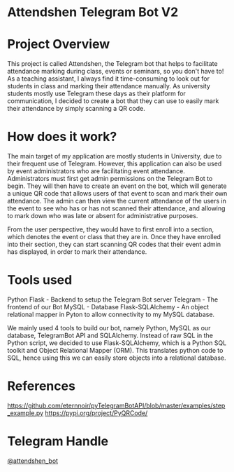 # Attendshen Telegram Bot V2

# Project Overview
This project is called Attendshen, the Telegram bot that helps to facilitate attendance marking during class, events or seminars, so you don't have to! As a teaching assistant, I always find it time-consuming to look out for students in class and marking their attendance manually. As university students mostly use Telegram these days as their platform for communication, I decided to create a bot that they can use to easily mark their attendance by simply scanning a QR code.
# How does it work?
The main target of my application are mostly students in University, due to their frequent use of Telegram. However, this application can also be used by event administrators who are facilitating event attendance. Administrators must first get admin permissions on the Telegram Bot to begin. They will then have to create an event on the bot, which will generate a unique QR code that allows users of that event to scan and mark their own attendance. The admin can then view the current attendance of the users in the event to see who has or has not scanned their attendance, and allowing to mark down who was late or absent for administrative purposes.

From the user perspective, they would have to first enroll into a section, which denotes the event or class that they are in. Once they have enrolled into their section, they can start scanning QR codes that their event admin has displayed, in order to mark their attendance.
# Tools used
Python Flask - Backend to setup the Telegram Bot server
Telegram - The frontend of our Bot
MySQL - Database
Flask-SQLAlchemy - An object relational mapper in Pyton to allow connectivity to my MySQL database.

We mainly used 4 tools to build our bot, namely Python, MySQL as our database, TelegramBot API and SQLAlchemy. Instead of raw SQL in the Python script, we decided to use Flask-SQLAlchemy, which is a Python SQL toolkit and Object Relational Mapper (ORM). This translates python code to SQL, hence using this we can easily store objects into a relational database.
# References
https://github.com/eternnoir/pyTelegramBotAPI/blob/master/examples/step_example.py
https://pypi.org/project/PyQRCode/
# Telegram Handle
[@attendshen_bot](https://t.me/attendshen_bot)

